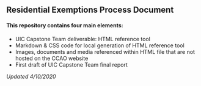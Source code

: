 ## Residential Exemptions Process Document
#### This repository contains four main elements:

* UIC Capstone Team deliverable: HTML reference tool
* Markdown & CSS code for local generation of HTML reference tool
* Images, documents and media referenced within HTML file that are not hosted on the CCAO website
* First draft of UIC Capstone Team final report

_Updated 4/10/2020_
